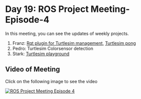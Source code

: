 # Day 19: ROS Project Meeting-Episode-4

In this meeting, you can see the updates of weekly projects.

1. Franz: [Rqt plugin for Turtlesim management](https://github.com/fjp/rqt-turtle), [Turtlesim pong](https://github.com/fjp/ros-turtle-pong)
2. Pedro: Turtlesim Colorsensor detection
3. Stark: [Turtlesim playground](https://github.com/Shilpaj1994/TurtleSim-Playground)


## Video of Meeting

Click on the following image to see the video

[![ROS Project Meeting Episode 4](https://img.youtube.com/vi/z_mnTwX-m-k/0.jpg)](https://drive.google.com/file/d/1zxRRr3SP5BsIxlDOKgCHhcvEASzO1wnf/view?usp=sharing)

